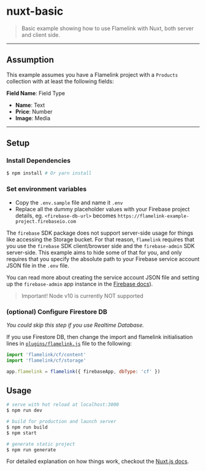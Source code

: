# nuxt-basic

> Basic example showing how to use Flamelink with Nuxt, both server and client side.

___

## Assumption

This example assumes you have a Flamelink project with a `Products` collection with at least the following fields:

**Field Name**: Field Type
* **Name**: Text
* **Price**: Number
* **Image**: Media

___

## Setup

### Install Dependencies

``` bash
$ npm install # Or yarn install
```

### Set environment variables

* Copy the `.env.sample` file and name it `.env`
* Replace all the dummy placeholder values with your Firebase project details, eg. `<firebase-db-url>` becomes `https://flamelink-example-project.firebaseio.com`

The `firebase` SDK package does not support server-side usage for things like accessing the Storage bucket. For that reason, `flamelink` requires that you use the `firebase` SDK client/browser side and the `firebase-admin` SDK server-side. This example aims to hide some of that for you, and only requires that you specify the absolute path to your Firebase service account JSON file in the `.env` file.

You can read more about creating the service account JSON file and setting up the `firebase-admin` app instance in the [Firebase docs](https://firebase.google.com/docs/admin/setup)).

> Important! Node v10 is currently NOT supported

### (optional) Configure Firestore DB

_You could skip this step if you use Realtime Database._

If you use Firestore DB, then change the import and flamelink initialisation lines in [`plugins/flamelink.js`](https://github.com/flamelink/examples/blob/master/examples/nuxt-basic/plugins/flamelink.js) file to the following:

``` javascript
import 'flamelink/cf/content'
import 'flamelink/cf/storage'
```

```javascript
app.flamelink = flamelink({ firebaseApp, dbType: 'cf' })
```

## Usage

``` bash
# serve with hot reload at localhost:3000
$ npm run dev

# build for production and launch server
$ npm run build
$ npm start

# generate static project
$ npm run generate
```

For detailed explanation on how things work, checkout the [Nuxt.js docs](https://github.com/nuxt/nuxt.js).
